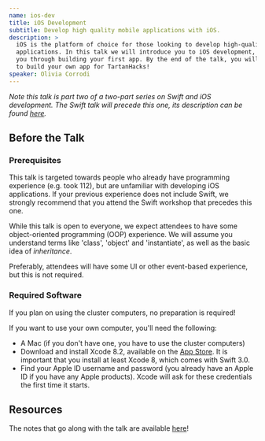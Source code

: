 ```yaml
---
name: ios-dev
title: iOS Development
subtitle: Develop high quality mobile applications with iOS.
description: >
  iOS is the platform of choice for those looking to develop high-quality mobile
  applications. In this talk we will introduce you to iOS development, and walk
  you through building your first app. By the end of the talk, you will be able
  to build your own app for TartanHacks!
speaker: Olivia Corrodi
---
```


_Note this talk is part two of a two-part series on Swift and iOS development.
The Swift talk will precede this one, its description can be found
[here](../swift/)._

## Before the Talk

### Prerequisites

This talk is targeted towards people who already have programming experience
(e.g. took 112), but are unfamiliar with developing iOS applications. If your
previous experience does not include Swift, we strongly recommend that you
attend the Swift workshop that precedes this one.

While this talk is open to everyone, we expect attendees to have some
object-oriented programming (OOP) experience. We will assume you understand
terms like 'class', 'object' and 'instantiate', as well as the basic idea of
_inheritance_.

Preferably, attendees will have some UI or other event-based experience, but
this is not required.

### Required Software

If you plan on using the cluster computers, no preparation is required!

If you want to use your own computer, you'll need the following:

- A Mac (if you don't have one, you have to use the cluster computers)
- Download and install Xcode 8.2, available on the [App Store][xcode]. It is
    important that you install at least Xcode 8, which comes with Swift 3.0.
- Find your Apple ID username and password (you already have an Apple ID if you
    have any Apple products). Xcode will ask for these credentials the first
    time it starts.

## Resources

The notes that go along with the talk are available [here][ios]!

[xcode]: https://itunes.apple.com/us/app/xcode/id497799835?mt=12
[ios]: http://scottylabs.org/IntroToSwift/ios.html

